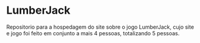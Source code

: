 # LumberJack
Repositorio para a hospedagem do site sobre o jogo LumberJack, cujo site e jogo foi feito em conjunto a mais 4 pessoas, totalizando 5 pessoas.
